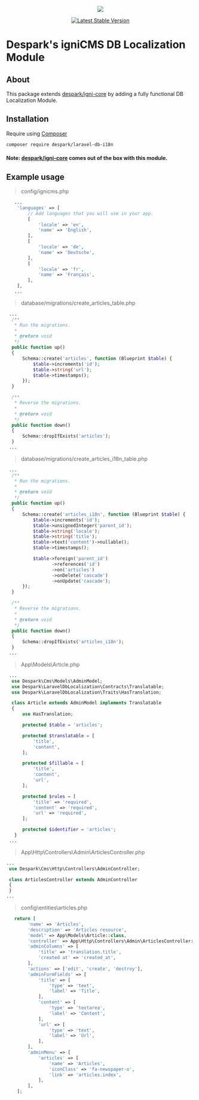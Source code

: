 <p align="center"><img src="https://despark.com/public/images/despark-logo.svg"></p>

<p align="center">
<a href="https://packagist.org/packages/despark/laravel-db-i18n"><img src="https://poser.pugx.org/despark/laravel-db-i18n/v/stable.svg" alt="Latest Stable Version"></a>
</p>

# Despark's igniCMS DB Localization Module
## About
This package extends [despark/igni-core](https://github.com/despark/igni-core) by adding a fully functional DB Localization Module.

## Installation
Require using [Composer](https://getcomposer.org)
```bash
composer require despark/laravel-db-i18n
```

#### Note: [despark/igni-core](https://github.com/despark/igni-core) comes out of the box with this module.

## Example usage
> config/ignicms.php
```php
   ...
    'languages' => [
        // Add languages that you will use in your app.
        [
            'locale' => 'en',
            'name' => 'English',
        ],
        [
            'locale' => 'de',
            'name' => 'Deutsche',
        ],
        [
            'locale' => 'fr',
            'name' => 'Français',
        ],
    ],
   ...
  ```
> database/migrations/create_articles_table.php

  ```php
   ...
    /**
     * Run the migrations.
     *
     * @return void
     */    
    public function up()
    {
        Schema::create('articles', function (Blueprint $table) {
            $table->increments('id');
            $table->string('url');
            $table->timestamps();
        });
    }

    /**
     * Reverse the migrations.
     *
     * @return void
     */
    public function down()
    {
        Schema::dropIfExists('articles');
    }
   ...
  ```
> database/migrations/create_articles_i18n_table.php

  ```php
   ...
    /**
     * Run the migrations.
     *
     * @return void
     */    
    public function up()
    {
        Schema::create('articles_i18n', function (Blueprint $table) {
            $table->increments('id');
            $table->unsignedInteger('parent_id');
            $table->string('locale');
            $table->string('title');
            $table->text('content')->nullable();
            $table->timestamps();

            $table->foreign('parent_id')
                   ->references('id')
                   ->on('articles')
                   ->onDelete('cascade')
                   ->onUpdate('cascade');
        });
    }

    /**
     * Reverse the migrations.
     *
     * @return void
     */
    public function down()
    {
        Schema::dropIfExists('articles_i18n');
    }
   ...
  ```
> App\Models\Article.php

  ```php
   ...    
    use Despark\Cms\Models\AdminModel;
    use Despark\LaravelDbLocalization\Contracts\Translatable;
    use Despark\LaravelDbLocalization\Traits\HasTranslation;

    class Article extends AdminModel implements Translatable
    {
        use HasTranslation;

        protected $table = 'articles';

        protected $translatable = [
            'title',
            'content',
        ];

        protected $fillable = [
            'title',
            'content',
            'url',
        ];

        protected $rules = [
            'title' => 'required',
            'content' => 'required',
            'url' => 'required',
        ];

        protected $identifier = 'articles';
     }
   ...
  ```

> App\Http\Controllers\Admin\ArticlesController.php

   ```php
   ...    
    use Despark\Cms\Http\Controllers\AdminController;

    class ArticlesController extends AdminController
    {
    }
   ...
  ```
> config\entities\articles.php
```php
   return [
        'name' => 'Articles',
        'description' => 'Articles resource',
        'model' => App\Models\Article::class,
        'controller' => App\Http\Controllers\Admin\ArticlesController::class,
        'adminColumns' => [
            'title' => 'translation.title',
            'created at' => 'created_at',
        ],
        'actions' => ['edit', 'create', 'destroy'],
        'adminFormFields' => [
            'title' => [
                'type' => 'text',
                'label' => 'Title',
            ],
            'content' => [
                'type' => 'textarea',
                'label' => 'Content',
            ],
            'url' => [
                'type' => 'text',
                'label' => 'Url',
            ],
        ],
        'adminMenu' => [
            'articles' => [
                'name' => 'Articles',
                'iconClass' => 'fa-newspaper-o',
                'link' => 'articles.index',
            ],
        ],
    ];
  ```

